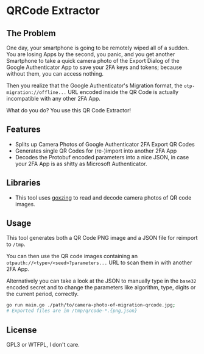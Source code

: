 
# QRCode Extractor

## The Problem

One day, your smartphone is going to be remotely wiped all of a sudden. You are losing Apps by
the second, you panic, and you get another Smartphone to take a quick camera photo of the Export
Dialog of the Google Authenticator App to save your 2FA keys and tokens; because without them,
you can access nothing.

Then you realize that the Google Authenticator's Migration format, the `otp-migration://offline...`
URL encoded inside the QR Code is actually incompatible with any other 2FA App.

What do you do? You use this QR Code Extractor!


## Features

- Splits up Camera Photos of Google Authenticator 2FA Export QR Codes
- Generates single QR Codes for (re-)import into another 2FA App
- Decodes the Protobuf encoded parameters into a nice JSON, in case your 2FA App is as shitty as Microsoft Authenticator.

## Libraries

- This tool uses [goxzing](https://github.com/makiuchi-d/gozxing) to read and decode camera photos of QR code images.


## Usage

This tool generates both a QR Code PNG image and a JSON file for reimport to `/tmp`.

You can then use the QR code images containing an `otpauth://<type>/<seed>?parameters...`
URL to scan them in with another 2FA App.

Alternatively you can take a look at the JSON to manually type in the `base32` encoded secret
and to change the parameters like algorithm, type, digits or the current period, correctly.

```bash
go run main.go ./path/to/camera-photo-of-migration-qrcode.jpg;
# Exported files are im /tmp/qrcode-*.{png,json}
```

## License

GPL3 or WTFPL, I don't care.

